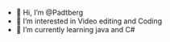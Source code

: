 - 👋 Hi, I’m @Padtberg
- 👀 I’m interested in Video editing and Coding
- 🌱 I’m currently learning java and C#

<!---
Padtberg/Padtberg is a ✨ special ✨ repository because its `README.md` (this file) appears on your GitHub profile.
You can click the Preview link to take a look at your changes.
--->
